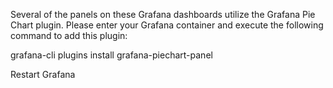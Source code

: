 Several of the panels on these Grafana dashboards utilize the Grafana Pie Chart plugin.  Please enter your Grafana container and 
execute the following command to add this plugin:

grafana-cli plugins install grafana-piechart-panel

Restart Grafana

